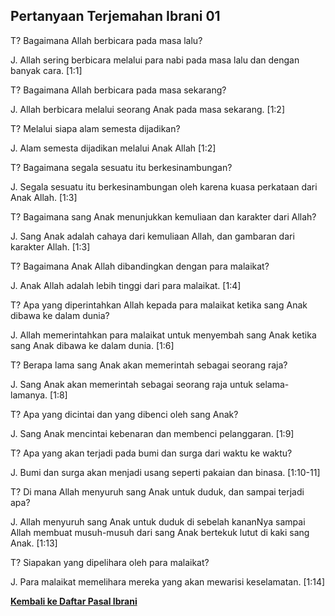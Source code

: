 ## Pertanyaan Terjemahan Ibrani 01 ##

T? Bagaimana Allah berbicara pada masa lalu?

J. Allah sering berbicara melalui para nabi pada masa lalu dan dengan banyak cara. [1:1]

T? Bagaimana Allah berbicara pada masa sekarang?

J. Allah berbicara melalui seorang Anak pada masa sekarang. [1:2]

T? Melalui siapa alam semesta dijadikan?

J. Alam semesta dijadikan melalui Anak Allah [1:2]

T? Bagaimana segala sesuatu itu berkesinambungan?

J. Segala sesuatu itu berkesinambungan oleh karena kuasa perkataan dari Anak Allah. [1:3]

T? Bagaimana sang Anak menunjukkan kemuliaan dan karakter dari Allah?

J. Sang Anak adalah cahaya dari kemuliaan Allah, dan gambaran dari karakter Allah. [1:3]

T? Bagaimana Anak Allah dibandingkan dengan para malaikat?

J. Anak Allah adalah lebih tinggi dari para malaikat. [1:4]

T? Apa yang diperintahkan Allah kepada para malaikat ketika sang Anak dibawa ke dalam dunia?

J. Allah memerintahkan para malaikat untuk menyembah sang Anak ketika sang Anak dibawa ke dalam dunia. [1:6]

T? Berapa lama sang Anak akan memerintah sebagai seorang raja?

J. Sang Anak akan memerintah sebagai seorang raja untuk selama-lamanya. [1:8]

T? Apa yang dicintai dan yang dibenci oleh sang Anak?

J. Sang Anak mencintai kebenaran dan membenci pelanggaran. [1:9]

T? Apa yang akan terjadi pada bumi dan surga dari waktu ke waktu?

J. Bumi dan surga akan menjadi usang seperti pakaian dan binasa. [1:10-11]

T? Di mana Allah menyuruh sang Anak untuk duduk, dan sampai terjadi apa?

J. Allah menyuruh sang Anak untuk duduk di sebelah kananNya sampai Allah membuat musuh-musuh dari sang Anak bertekuk lutut di kaki sang Anak. [1:13]

T? Siapakan yang dipelihara oleh para malaikat?

J. Para malaikat memelihara mereka yang akan mewarisi keselamatan. [1:14]

__[Kembali ke Daftar Pasal Ibrani](./)__

